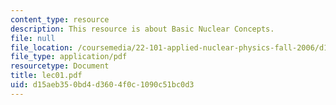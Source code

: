 ```yaml
---
content_type: resource
description: This resource is about Basic Nuclear Concepts.
file: null
file_location: /coursemedia/22-101-applied-nuclear-physics-fall-2006/d15aeb350bd4d3604f0c1090c51bc0d3_lec01.pdf
file_type: application/pdf
resourcetype: Document
title: lec01.pdf
uid: d15aeb35-0bd4-d360-4f0c-1090c51bc0d3
---
```

